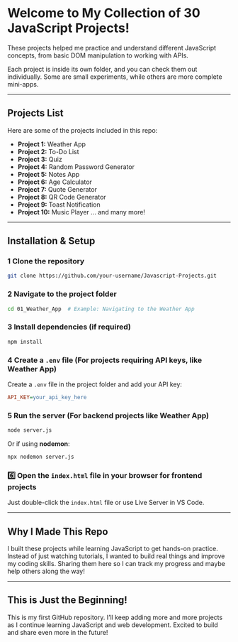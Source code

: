 # Welcome to My Collection of 30 JavaScript Projects! 

These projects helped me practice and understand different JavaScript concepts, from basic DOM manipulation to working with APIs.

Each project is inside its own folder, and you can check them out individually. Some are small experiments, while others are more complete mini-apps.

---

##  Projects List
Here are some of the projects included in this repo:

- **Project 1:** Weather App
- **Project 2:** To-Do List
- **Project 3:** Quiz
- **Project 4:** Random Password Generator
- **Project 5:** Notes App
- **Project 6:** Age Calculator
- **Project 7:** Quote Generator
- **Project 8:** QR Code Generator
- **Project 9:** Toast Notification
- **Project 10:** Music Player 
... and many more!

---

##  Installation & Setup

### 1️ Clone the repository
```sh
git clone https://github.com/your-username/Javascript-Projects.git
```

### 2️ Navigate to the project folder
```sh
cd 01_Weather_App  # Example: Navigating to the Weather App
```

### 3️ Install dependencies (if required)
```sh
npm install
```

### 4️ Create a `.env` file (For projects requiring API keys, like Weather App)
Create a `.env` file in the project folder and add your API key:
```ini
API_KEY=your_api_key_here
```

### 5️ Run the server (For backend projects like Weather App)
```sh
node server.js
```

Or if using **nodemon**:
```sh
npx nodemon server.js
```

### 6️⃣ Open the `index.html` file in your browser for frontend projects
Just double-click the `index.html` file or use Live Server in VS Code.

---

##  Why I Made This Repo
I built these projects while learning JavaScript to get hands-on practice. Instead of just watching tutorials, I wanted to build real things and improve my coding skills. Sharing them here so I can track my progress and maybe help others along the way!

---

##  This is Just the Beginning!
This is my first GitHub repository. I’ll keep adding more and more projects as I continue learning JavaScript and web development. Excited to build and share even more in the future! 